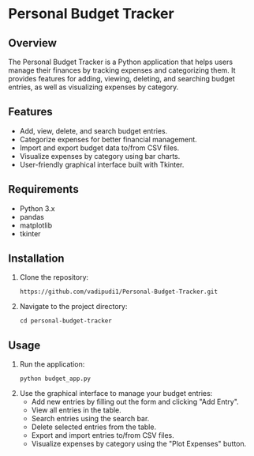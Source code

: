 # Personal Budget Tracker

## Overview
The Personal Budget Tracker is a Python application that helps users manage their finances by tracking expenses and categorizing them. It provides features for adding, viewing, deleting, and searching budget entries, as well as visualizing expenses by category.

## Features
- Add, view, delete, and search budget entries.
- Categorize expenses for better financial management.
- Import and export budget data to/from CSV files.
- Visualize expenses by category using bar charts.
- User-friendly graphical interface built with Tkinter.

## Requirements
- Python 3.x
- pandas
- matplotlib
- tkinter

## Installation
1. Clone the repository:
   ```
   https://github.com/vadipudi1/Personal-Budget-Tracker.git
2. Navigate to the project directory:
   ```
   cd personal-budget-tracker
   
## Usage
1. Run the application:
   ```
   python budget_app.py
2. Use the graphical interface to manage your budget entries:
   - Add new entries by filling out the form and clicking "Add Entry".
   - View all entries in the table.
   - Search entries using the search bar.
   - Delete selected entries from the table.
   - Export and import entries to/from CSV files.
   - Visualize expenses by category using the "Plot Expenses" button.
